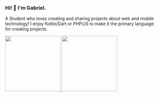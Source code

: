 ### Hi! 👋 I'm Gabriel.

A Student who loves creating and sharing projects about web and mobile technology! I enjoy Kotlin/Dart or PHP/JS to make it the primary language for creating projects.

<p align="left">
<a href="https://github.com/GabrielSitumeang">
  <img height="180em" src="https://github-readme-stats-eight-theta.vercel.app/api?username=GabrielSitumeang&show_icons=true&theme=algolia&include_all_commits=true&count_private=true"/>
  <img height="180em" src="https://github-readme-stats-eight-theta.vercel.app/api/top-langs/?username=GabrielSitumeang&layout=compact&langs_count=8&theme=algolia"/>
</a>
</p>
<!--
**GabrielSitumeang/GabrielSitumeang** is a ✨ _special_ ✨ repository because its `README.md` (this file) appears on your GitHub profile.

Here are some ideas to get you started:

- 🔭 I’m currently working on ...
- 🌱 I’m currently learning ...
- 👯 I’m looking to collaborate on ...
- 🤔 I’m looking for help with ...
- 💬 Ask me about ...
- 📫 How to reach me: ...
- 😄 Pronouns: ...
- ⚡ Fun fact: ...
-->
